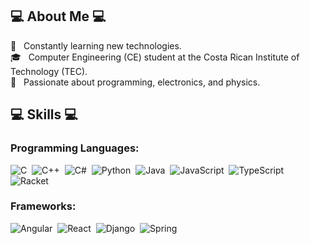 ## 💻 About Me 💻

🧭 &nbsp; Constantly learning new technologies.\
🎓 &nbsp; Computer Engineering (CE) student at the Costa Rican Institute of Technology (TEC).\
🗻 &nbsp; Passionate about programming, electronics, and physics.

## 💻 Skills 💻

### Programming Languages:
![C](https://img.shields.io/badge/-C-05122A?style=flat&logo=C&logoColor=white)&nbsp;
![C++](https://img.shields.io/badge/-C++-05122A?style=flat&logo=C%2B%2B&logoColor=white)&nbsp;
![C#](https://img.shields.io/badge/C%23-05122A?&style=flat&logo=c-sharp&logoColor=white)&nbsp;
![Python](https://img.shields.io/badge/-Python-05122A?style=flat&logo=python&logoColor=white)&nbsp;
![Java](https://img.shields.io/badge/-Java-05122A?style=flat&logo=Java&logoColor=white)&nbsp;
![JavaScript](https://img.shields.io/badge/-JavaScript-05122A?style=flat&logo=javascript&logoColor=white)&nbsp;
![TypeScript](https://img.shields.io/badge/-TypeScript-05122A?style=flat&logo=typescript&logoColor=white)&nbsp;
![Racket](https://img.shields.io/badge/-Racket-05122A?style=flat&logo=racket&logoColor=white)&nbsp;

### Frameworks:
![Angular](https://img.shields.io/badge/Angular-05122A?&style=flat&logo=angular&logoColor=white)&nbsp;
![React](https://img.shields.io/badge/React-05122A?&style=flat&logo=react&logoColor=white)&nbsp;
![Django](https://img.shields.io/badge/Django-05122A?&style=flat&logo=django&logoColor=white)&nbsp;
![Spring](https://img.shields.io/badge/Spring-05122A?&style=flat&logo=spring&logoColor=white)&nbsp;
